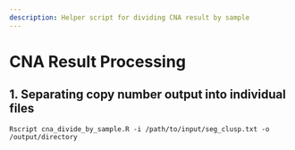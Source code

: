 ```yaml
---
description: Helper script for dividing CNA result by sample
---
```


# CNA Result Processing

## 1. Separating copy number output into individual files

```
Rscript cna_divide_by_sample.R -i /path/to/input/seg_clusp.txt -o /output/directory
```
